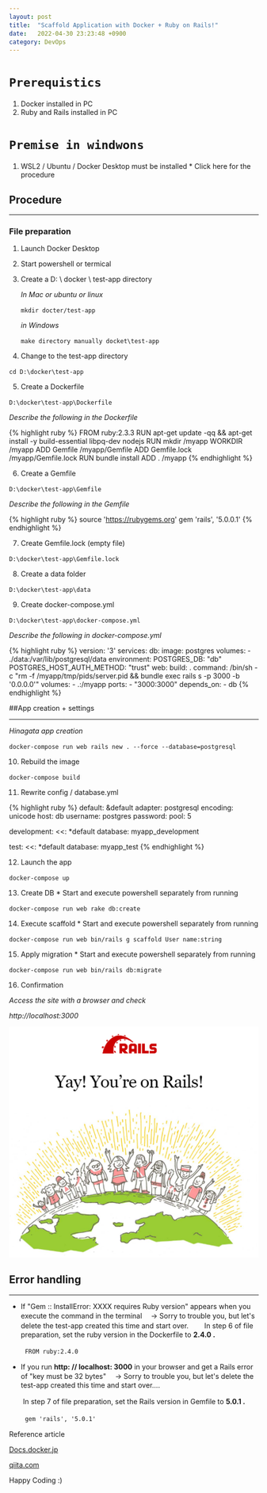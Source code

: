 ```yaml
---
layout: post
title:  "Scaffold Application with Docker + Ruby on Rails!"
date:   2022-04-30 23:23:48 +0900
category: DevOps
---
```


# `Prerequistics`
1. Docker installed in PC
2. Ruby and Rails installed in PC

# `Premise in windwons`

1. WSL2 / Ubuntu / Docker Desktop must be installed * Click here for the procedure


## Procedure

***


### File preparation

1. Launch Docker Desktop

2. Start powershell or termical

3. Create a D: \ docker \ test-app directory

    *In Mac or ubuntu or linux*

    `mkdir docter/test-app` 

    *in Windows*

    `make directory manually docket\test-app`

4. Change to the test-app directory

 `cd D:\docker\test-app`

5. Create a Dockerfile

`D:\docker\test-app\Dockerfile`

*Describe the following in the Dockerfile*

{% highlight ruby %}
FROM ruby:2.3.3
RUN apt-get update -qq && apt-get install -y build-essential libpq-dev nodejs
RUN mkdir /myapp
WORKDIR /myapp
ADD Gemfile /myapp/Gemfile
ADD Gemfile.lock /myapp/Gemfile.lock
RUN bundle install
ADD . /myapp
{% endhighlight %}

6. Create a Gemfile

`D:\docker\test-app\Gemfile`

*Describe the following in the Gemfile*

{% highlight ruby %}
source 'https://rubygems.org'
gem 'rails', '5.0.0.1'
{% endhighlight %}

7. Create Gemfile.lock (empty file)

`D:\docker\test-app\Gemfile.lock`

8. Create a data folder

`D:\docker\test-app\data`

9. Create docker-compose.yml

`D:\docker\test-app\docker-compose.yml`

*Describe the following in docker-compose.yml*

{% highlight ruby %}
version: '3'
services:
  db:
    image: postgres
    volumes:
      - ./data:/var/lib/postgresql/data
    environment:
      POSTGRES_DB: "db"
      POSTGRES_HOST_AUTH_METHOD: "trust"
  web:
    build: .
    command: /bin/sh -c "rm -f /myapp/tmp/pids/server.pid && bundle exec rails s -p 3000 -b '0.0.0.0'"
    volumes:
      - .:/myapp
    ports:
      - "3000:3000"
    depends_on:
      - db
{% endhighlight %}

##App creation + settings
***

*Hinagata app creation*

`docker-compose run web rails new . --force --database=postgresql`

10. Rebuild the image

`docker-compose build`

11. Rewrite config / database.yml

{% highlight ruby %}
default: &default
  adapter: postgresql
  encoding: unicode
  host: db
  username: postgres
  password:
  pool: 5

development:
  <<: *default
  database: myapp_development

test:
  <<: *default
  database: myapp_test
{% endhighlight %}

12. Launch the app

`docker-compose up`

13. Create DB * Start and execute powershell separately from running

`docker-compose run web rake db:create`

14. Execute scaffold * Start and execute powershell separately from running

`docker-compose run web bin/rails g scaffold User name:string`

15. Apply migration * Start and execute powershell separately from running

`docker-compose run web bin/rails db:migrate`

16. Confirmation

*Access the site with a browser and check*

*http://localhost:3000*

![rails App](/assets/railsapp.png)

## Error handling
***


* If "Gem :: InstallError: XXXX requires Ruby version" appears when you execute the command in the terminal
　→ Sorry to trouble you, but let's delete the test-app created this time and start over.
　　In step 6 of file preparation, set the ruby ​​version in the Dockerfile to **2.4.0 .**

　 　`FROM ruby:2.4.0`

* If you run **http: // localhost: 3000** in your browser and get a Rails error of "key
must be 32 bytes" 　→ Sorry to trouble you, but let's delete the test-app created this time and start over....

　　In step 7 of file preparation, set the Rails version in Gemfile to **5.0.1 .**

　 　`gem 'rails', '5.0.1'`

Reference article

[Docs.docker.jp](https://docs.docker.jp/compose/rails.html)

[qiita.com](https://qiita.com/yokku21/items/a06347648d5dad5e587c)

Happy Coding :)
